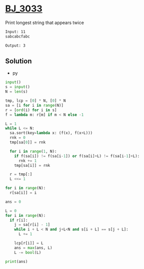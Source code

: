 # [BJ_3033](https://acmicpc.net/problem/3033)

Print longest string that appears twice

```txt
Input: 11
sabcabcfabc

Output: 3
```

## Solution

* py

```py
input()
s = input()
N = len(s)

tmp, lcp = [0] * N, [0] * N
sa = [i for i in range(N)]
r = [ord(i) for i in s]
f = lambda m: r[m] if m < N else -1

L = 1
while L <= N:
  sa.sort(key=lambda x: (f(x), f(x+L)))
  rnk = 0
  tmp[sa[0]] = rnk

  for i in range(1, N):
    if f(sa[i]) != f(sa[i-1]) or f(sa[i]+L) != f(sa[i-1]+L):
      rnk += 1
    tmp[sa[i]] = rnk

  r = tmp[:]
  L <<= 1

for i in range(N):
  r[sa[i]] = i

ans = 0

L = 0
for i in range(N):
  if r[i]:
    j = sa[r[i] - 1]
    while i + L < N and j+L<N and s[i + L] == s[j + L]:
      L += 1

    lcp[r[i]] = L
    ans = max(ans, L)
    L -= bool(L)

print(ans)
```
